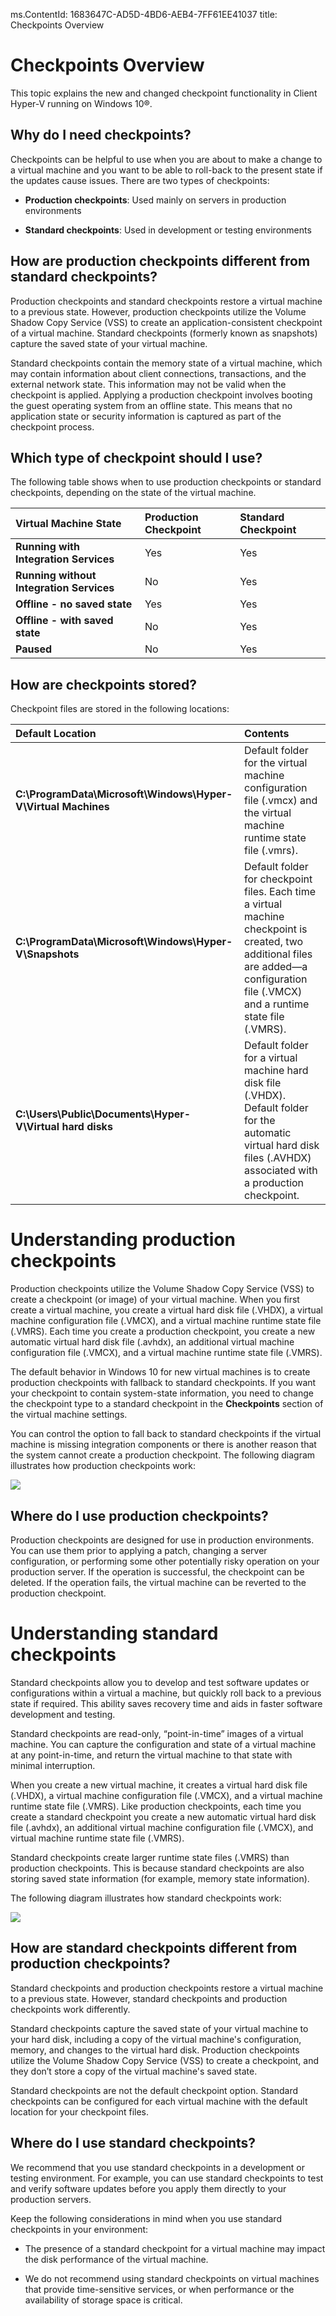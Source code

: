 ms.ContentId: 1683647C-AD5D-4BD6-AEB4-7FF61EE41037
title: Checkpoints Overview

# Checkpoints Overview

This topic explains the new and changed checkpoint functionality in Client Hyper-V running on Windows 10®.


## Why do I need checkpoints?

Checkpoints can be helpful to use when you are about to make a change to a virtual machine and you want to be able to roll-back to the present state if the updates cause issues. There are two types of checkpoints:

-  **Production checkpoints**: Used mainly on servers in production environments 

-  **Standard checkpoints**: Used in development or testing environments 


## How are production checkpoints different from standard checkpoints?

Production checkpoints and standard checkpoints restore a virtual machine to a previous state. However, production checkpoints utilize the Volume Shadow Copy Service (VSS) to create an application-consistent checkpoint of a virtual machine. Standard checkpoints (formerly known as snapshots) capture the saved state of your virtual machine.

Standard checkpoints contain the memory state of a virtual machine, which may contain information about client connections, transactions, and the external network state. This information may not be valid when the checkpoint is applied. Applying a production checkpoint involves booting the guest operating system from an offline state. This means that no application state or security information is captured as part of the checkpoint process. 

## Which type of checkpoint should I use?

The following table shows when to use production checkpoints or standard checkpoints, depending on the state of the virtual machine.

|   **Virtual Machine State** | **Production Checkpoint** |  **Standard Checkpoint** |
|:-----|:-----|:-----|
|**Running with Integration Services**| Yes | Yes 
|**Running without Integration Services** | No | Yes 
|**Offline - no saved state**| Yes | Yes 
|**Offline - with saved state**| No | Yes 
|**Paused** | No| Yes |


## How are checkpoints stored?

Checkpoint files are stored in the following locations:

|   **Default Location** | **Contents** |
|:-----|:-----|
|**C:\ProgramData\Microsoft\Windows\Hyper-V\Virtual Machines**| Default folder for the virtual machine configuration file (.vmcx) and the virtual machine runtime state file (.vmrs). 
|**C:\ProgramData\Microsoft\Windows\Hyper-V\Snapshots** | Default folder for checkpoint files. Each time a virtual machine checkpoint is created, two additional files are added—a configuration file (.VMCX) and a runtime state file (.VMRS). 
|**C:\Users\Public\Documents\Hyper-V\Virtual hard disks**| Default folder for a virtual machine hard disk file (.VHDX). Default folder for the automatic virtual hard disk files (.AVHDX) associated with a production checkpoint.  |


# Understanding production checkpoints

Production checkpoints utilize the Volume Shadow Copy Service (VSS) to create a checkpoint (or image) of your virtual machine. When you first create a virtual machine, you create a virtual hard disk file (.VHDX), a virtual machine configuration file (.VMCX), and a virtual machine runtime state file (.VMRS). Each time you create a production checkpoint, you create a new automatic virtual hard disk file (.avhdx), an additional virtual machine configuration file (.VMCX), and a virtual machine runtime state file (.VMRS).

The default behavior in Windows 10 for new virtual machines is to create production checkpoints with fallback to standard checkpoints. If you want your checkpoint to contain system-state information, you need to change the checkpoint type to a standard checkpoint in the **Checkpoints** section of the virtual machine settings. 

You can control the option to fall back to standard checkpoints if the virtual machine is missing integration components or there is another reason that the system cannot create a production checkpoint. The following diagram illustrates how production checkpoints work: 

![](media\ProductionCheckpoints.png)


## Where do I use production checkpoints?
Production checkpoints are designed for use in production environments. You can use them prior to applying a patch, changing a server configuration, or performing some other potentially risky operation on your production server. If the operation is successful, the checkpoint can be deleted. If the operation fails, the virtual machine can be reverted to the production checkpoint. 

# Understanding standard checkpoints

Standard checkpoints allow you to develop and test software updates or configurations within a virtual a machine, but quickly roll back to a previous state if required. This ability saves recovery time and aids in faster software development and testing. 

Standard checkpoints are read-only, “point-in-time” images of a virtual machine. You can capture the configuration and state of a virtual machine at any point-in-time, and return the virtual machine to that state with minimal interruption. 

When you create a new virtual machine, it creates a virtual hard disk file (.VHDX), a virtual machine configuration file (.VMCX), and a virtual machine runtime state file (.VMRS). Like production checkpoints, each time you create a standard checkpoint you create a new automatic virtual hard disk file (.avhdx), an additional virtual machine configuration file (.VMCX), and virtual machine runtime state file (.VMRS). 

Standard checkpoints create larger runtime state files (.VMRS) than production checkpoints. This is because standard checkpoints are also storing saved state information (for example, memory state information). 

The following diagram illustrates how standard checkpoints work:

![](media\StandardCheckpoints.png)


## How are standard checkpoints different from production checkpoints?
 

Standard checkpoints and production checkpoints restore a virtual machine to a previous state. However, standard checkpoints and production checkpoints work differently. 

Standard checkpoints capture the saved state of your virtual machine to your hard disk, including a copy of the virtual machine's configuration, memory, and changes to the virtual hard disk. 
Production checkpoints utilize the Volume Shadow Copy Service (VSS) to create a checkpoint, and they don’t store a copy of the virtual machine's saved state. 

Standard checkpoints are not the default checkpoint option. Standard checkpoints can be configured for each virtual machine with the default location for your checkpoint files. 

## Where do I use standard checkpoints?


We recommend that you use standard checkpoints in a development or testing environment. For example, you can use standard checkpoints to test and verify software updates before you apply them directly to your production servers. 

Keep the following considerations in mind when you use standard checkpoints in your environment:

- The presence of a standard checkpoint for a virtual machine may impact the disk performance of the virtual machine.


- We do not recommend using standard checkpoints on virtual machines that provide time-sensitive services, or when performance or the availability of storage space is critical.




